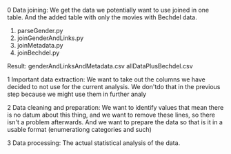 

0 Data joining:
We get the data we potentially want to use joined in one table.
And the added table with only the movies with Bechdel data.

1. parseGender.py
2. joinGenderAndLinks.py
3. joinMetadata.py
4. joinBechdel.py

Result:
genderAndLinksAndMetadata.csv
allDataPlusBechdel.csv

1 Important data extraction:
We want to take out the columns we have decided to not use for the current analysis.
We don'tdo that in the previous step because we might use them in further analy

2 Data cleaning and preparation:
We want to identify values that mean there is no datum about this thing,
and we want to remove these lines, so there isn't a problem afterwards.
And we want to prepare the data so that is it in a usable format (enumerationg categories and such)

3 Data processing:
The actual statistical analysis of the data.
